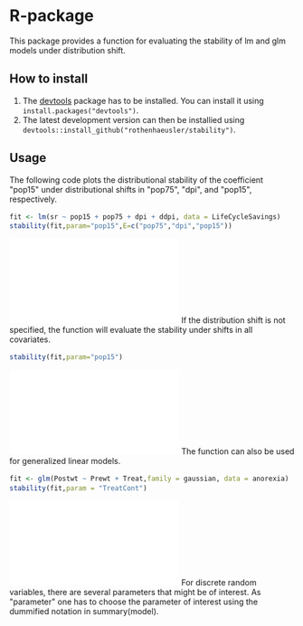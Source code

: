 
# R-package

This package provides a function for evaluating the stability of lm and glm models under distribution shift.

## How to install

1. The [devtools](https://github.com/hadley/devtools) package has to be installed. You can install it using  `install.packages("devtools")`.
2. The latest development version can then be installied using `devtools::install_github("rothenhaeusler/stability")`.

## Usage

The following code plots the distributional stability of the coefficient "pop15" under distributional shifts in "pop75", "dpi", and "pop15", respectively.
```R
fit <- lm(sr ~ pop15 + pop75 + dpi + ddpi, data = LifeCycleSavings)
stability(fit,param="pop15",E=c("pop75","dpi","pop15"))
```
![pop15 stability 1](./pop15-1.pdf)
If the distribution shift is not specified, the function will evaluate the stability under shifts in all covariates.
```R
stability(fit,param="pop15")
```
![pop15 stability 2](./pop15-2.pdf)
The function can also be used for generalized linear models.
```R
fit <- glm(Postwt ~ Prewt + Treat,family = gaussian, data = anorexia)
stability(fit,param = "TreatCont")
```
![pop15 stability 2](./TreatCont.pdf)
For discrete random variables, there are several parameters that might be of interest. As "parameter" one has to choose the parameter of interest using the dummified notation in summary(model).
